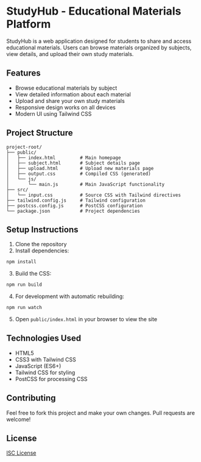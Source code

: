 # StudyHub - Educational Materials Platform

StudyHub is a web application designed for students to share and access educational materials. Users can browse materials organized by subjects, view details, and upload their own study materials.

## Features

- Browse educational materials by subject
- View detailed information about each material
- Upload and share your own study materials
- Responsive design works on all devices
- Modern UI using Tailwind CSS

## Project Structure

```
project-root/
├── public/
│   ├── index.html         # Main homepage
│   ├── subject.html       # Subject details page
│   ├── upload.html        # Upload new materials page
│   ├── output.css         # Compiled CSS (generated)
│   └── js/
│       └── main.js        # Main JavaScript functionality
├── src/
│   └── input.css          # Source CSS with Tailwind directives
├── tailwind.config.js     # Tailwind configuration
├── postcss.config.js      # PostCSS configuration
└── package.json           # Project dependencies
```

## Setup Instructions

1. Clone the repository
2. Install dependencies:

```bash
npm install
```

3. Build the CSS:

```bash
npm run build
```

4. For development with automatic rebuilding:

```bash
npm run watch
```

5. Open `public/index.html` in your browser to view the site

## Technologies Used

- HTML5
- CSS3 with Tailwind CSS
- JavaScript (ES6+)
- Tailwind CSS for styling
- PostCSS for processing CSS

## Contributing

Feel free to fork this project and make your own changes. Pull requests are welcome!

## License

[ISC License](LICENSE) 